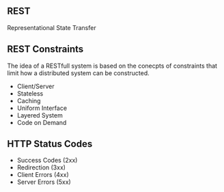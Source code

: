 ## REST

Representational State Transfer

## REST Constraints

The idea of a RESTfull system is based on the conecpts of constraints that limit how a distributed system can be constructed.

* Client/Server
* Stateless
* Caching
* Uniform Interface
* Layered System
* Code on Demand

## HTTP Status Codes

* Success Codes (2xx)
* Redirection (3xx)
* Client Errors (4xx)
* Server Errors (5xx)

